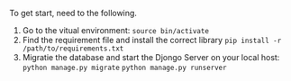 To get start, need to the following.

1. Go to the vitual environment:
	``` source bin/activate ```
2. Find the requirement file and install the correct library
	``` pip install -r /path/to/requirements.txt ```
3. Migratie the database and start the Djongo Server on your local host:
	``` python manage.py migrate ```
	``` python manage.py runserver ```
